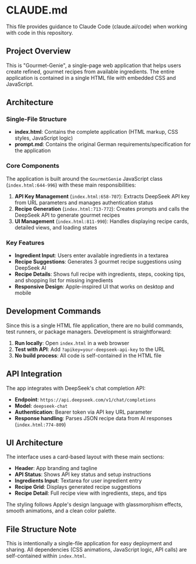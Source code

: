 # CLAUDE.md

This file provides guidance to Claude Code (claude.ai/code) when working with code in this repository.

## Project Overview

This is "Gourmet-Genie", a single-page web application that helps users create refined, gourmet recipes from available ingredients. The entire application is contained in a single HTML file with embedded CSS and JavaScript.

## Architecture

### Single-File Structure
- **index.html**: Contains the complete application (HTML markup, CSS styles, JavaScript logic)
- **prompt.md**: Contains the original German requirements/specification for the application

### Core Components

The application is built around the `GourmetGenie` JavaScript class (`index.html:644-996`) with these main responsibilities:

1. **API Key Management** (`index.html:658-707`): Extracts DeepSeek API key from URL parameters and manages authentication status
2. **Recipe Generation** (`index.html:713-772`): Creates prompts and calls the DeepSeek API to generate gourmet recipes
3. **UI Management** (`index.html:811-990`): Handles displaying recipe cards, detailed views, and loading states

### Key Features

- **Ingredient Input**: Users enter available ingredients in a textarea
- **Recipe Suggestions**: Generates 3 gourmet recipe suggestions using DeepSeek AI
- **Recipe Details**: Shows full recipe with ingredients, steps, cooking tips, and shopping list for missing ingredients
- **Responsive Design**: Apple-inspired UI that works on desktop and mobile

## Development Commands

Since this is a single HTML file application, there are no build commands, test runners, or package managers. Development is straightforward:

1. **Run locally**: Open `index.html` in a web browser
2. **Test with API**: Add `?apikey=your-deepseek-api-key` to the URL
3. **No build process**: All code is self-contained in the HTML file

## API Integration

The app integrates with DeepSeek's chat completion API:
- **Endpoint**: `https://api.deepseek.com/v1/chat/completions`
- **Model**: `deepseek-chat`
- **Authentication**: Bearer token via API key URL parameter
- **Response handling**: Parses JSON recipe data from AI responses (`index.html:774-809`)

## UI Architecture

The interface uses a card-based layout with these main sections:
- **Header**: App branding and tagline
- **API Status**: Shows API key status and setup instructions
- **Ingredients Input**: Textarea for user ingredient entry
- **Recipe Grid**: Displays generated recipe suggestions
- **Recipe Detail**: Full recipe view with ingredients, steps, and tips

The styling follows Apple's design language with glassmorphism effects, smooth animations, and a clean color palette.

## File Structure Note

This is intentionally a single-file application for easy deployment and sharing. All dependencies (CSS animations, JavaScript logic, API calls) are self-contained within `index.html`.